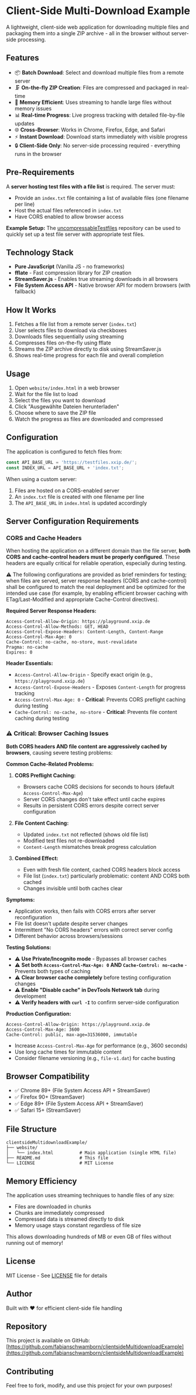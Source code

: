 # Client-Side Multi-Download Example

A lightweight, client-side web application for downloading multiple files and packaging them into a single ZIP archive - all in the browser without server-side processing.

## Features

- 📦 **Batch Download**: Select and download multiple files from a remote server
- 🗜️ **On-the-fly ZIP Creation**: Files are compressed and packaged in real-time
- 💾 **Memory Efficient**: Uses streaming to handle large files without memory issues
- 📊 **Real-time Progress**: Live progress tracking with detailed file-by-file updates
- 🌐 **Cross-Browser**: Works in Chrome, Firefox, Edge, and Safari
- ⚡ **Instant Download**: Download starts immediately with visible progress
- 🔒 **Client-Side Only**: No server-side processing required - everything runs in the browser

## Pre-Requirements

A **server hosting test files with a file list** is required. The server must:
- Provide an `index.txt` file containing a list of available files (one filename per line)
- Host the actual files referenced in `index.txt`
- Have CORS enabled to allow browser access

**Example Setup:**
The [uncompressableTestfiles](https://github.com/fabianschwamborn/uncompressableTestfiles) repository can be used to quickly set up a test file server with appropriate test files.

## Technology Stack

- **Pure JavaScript** (Vanilla JS - no frameworks)
- **fflate** - Fast compression library for ZIP creation
- **StreamSaver.js** - Enables true streaming downloads in all browsers
- **File System Access API** - Native browser API for modern browsers (with fallback)

## How It Works

1. Fetches a file list from a remote server (`index.txt`)
2. User selects files to download via checkboxes
3. Downloads files sequentially using streaming
4. Compresses files on-the-fly using fflate
5. Streams the ZIP archive directly to disk using StreamSaver.js
6. Shows real-time progress for each file and overall completion

## Usage

1. Open `website/index.html` in a web browser
2. Wait for the file list to load
3. Select the files you want to download
4. Click "Ausgewählte Dateien herunterladen"
5. Choose where to save the ZIP file
6. Watch the progress as files are downloaded and compressed

## Configuration

The application is configured to fetch files from:
```javascript
const API_BASE_URL = 'https://testfiles.xxip.de/';
const INDEX_URL = API_BASE_URL + 'index.txt';
```

When using a custom server:
1. Files are hosted on a CORS-enabled server
2. An `index.txt` file is created with one filename per line
3. The `API_BASE_URL` in `index.html` is updated accordingly

## Server Configuration Requirements

### CORS and Cache Headers

When hosting the application on a different domain than the file server, **both CORS and cache-control headers must be properly configured**. These headers are equally critical for reliable operation, especially during testing.

⚠️ The following configurations are provided as brief reminders for testing; when files are served, server response headers (CORS and cache-control) shall be configured to match the real deployment and be optimized for the intended use case (for example, by enabling efficient browser caching with ETag/Last-Modified and appropriate Cache-Control directives).

**Required Server Response Headers:**

```http
Access-Control-Allow-Origin: https://playground.xxip.de
Access-Control-Allow-Methods: GET, HEAD
Access-Control-Expose-Headers: Content-Length, Content-Range
Access-Control-Max-Age: 0
Cache-Control: no-cache, no-store, must-revalidate
Pragma: no-cache
Expires: 0
```

**Header Essentials:**
- `Access-Control-Allow-Origin` - Specify exact origin (e.g., `https://playground.xxip.de`)
- `Access-Control-Expose-Headers` - Exposes `Content-Length` for progress tracking
- `Access-Control-Max-Age: 0` - **Critical**: Prevents CORS preflight caching during testing
- `Cache-Control: no-cache, no-store` - **Critical**: Prevents file content caching during testing

### ⚠️ Critical: Browser Caching Issues

**Both CORS headers AND file content are aggressively cached by browsers**, causing severe testing problems:

**Common Cache-Related Problems:**
1. **CORS Preflight Caching:**
   - Browsers cache CORS decisions for seconds to hours (default `Access-Control-Max-Age`)
   - Server CORS changes don't take effect until cache expires
   - Results in persistent CORS errors despite correct server configuration

2. **File Content Caching:**
   - Updated `index.txt` not reflected (shows old file list)
   - Modified test files not re-downloaded
   - `Content-Length` mismatches break progress calculation

3. **Combined Effect:**
   - Even with fresh file content, cached CORS headers block access
   - File list (`index.txt`) particularly problematic: content AND CORS both cached
   - Changes invisible until both caches clear

**Symptoms:**
- Application works, then fails with CORS errors after server reconfiguration
- File list doesn't update despite server changes
- Intermittent "No CORS headers" errors with correct server config
- Different behavior across browsers/sessions

**Testing Solutions:**
- ⚠️ **Use Private/Incognito mode** - Bypasses all browser caches
- ⚠️ **Set both `Access-Control-Max-Age: 0` AND `Cache-Control: no-cache`** - Prevents both types of caching
- ⚠️ **Clear browser cache completely** before testing configuration changes
- ⚠️ **Enable "Disable cache" in DevTools Network tab** during development
- ⚠️ **Verify headers with `curl -I`** to confirm server-side configuration

**Production Configuration:**
```http
Access-Control-Allow-Origin: https://playground.xxip.de
Access-Control-Max-Age: 3600
Cache-Control: public, max-age=31536000, immutable
```
- Increase `Access-Control-Max-Age` for performance (e.g., 3600 seconds)
- Use long cache times for immutable content
- Consider filename versioning (e.g., `file-v1.dat`) for cache busting

## Browser Compatibility

- ✅ Chrome 89+ (File System Access API + StreamSaver)
- ✅ Firefox 90+ (StreamSaver)
- ✅ Edge 89+ (File System Access API + StreamSaver)
- ✅ Safari 15+ (StreamSaver)

## File Structure

```
clientsideMultidownloadExample/
├── website/
│   └── index.html          # Main application (single HTML file)
├── README.md               # This file
└── LICENSE                 # MIT License
```

## Memory Efficiency

The application uses streaming techniques to handle files of any size:
- Files are downloaded in chunks
- Chunks are immediately compressed
- Compressed data is streamed directly to disk
- Memory usage stays constant regardless of file size

This allows downloading hundreds of MB or even GB of files without running out of memory!

## License

MIT License - See [LICENSE](LICENSE) file for details

## Author

Built with ❤️ for efficient client-side file handling

## Repository

This project is available on GitHub: [https://github.com/fabianschwamborn/clientsideMultidownloadExample](https://github.com/fabianschwamborn/clientsideMultidownloadExample)

## Contributing

Feel free to fork, modify, and use this project for your own purposes!
